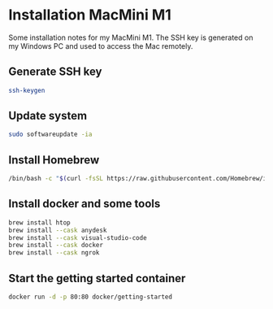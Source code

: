 # Installation MacMini M1

Some installation notes for my MacMini M1. The SSH key is generated on my Windows PC and used to access the Mac remotely.

## Generate SSH key

```bash
ssh-keygen
```

## Update system

```bash
sudo softwareupdate -ia
```

## Install Homebrew

```bash
/bin/bash -c "$(curl -fsSL https://raw.githubusercontent.com/Homebrew/install/HEAD/install.sh)"
```

## Install docker and some tools

```bash
brew install htop
brew install --cask anydesk
brew install --cask visual-studio-code
brew install --cask docker
brew install --cask ngrok
```

## Start the getting started container

```bash
docker run -d -p 80:80 docker/getting-started
```
